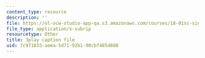 ```yaml
---
content_type: resource
description: ''
file: https://ol-ocw-studio-app-qa.s3.amazonaws.com/courses/18-01sc-single-variable-calculus-fall-2010/7c971833aeea5d7192b190cbf485d888_CXKoCMVqM9s.vtt
file_type: application/x-subrip
resourcetype: Other
title: 3play caption file
uid: 7c971833-aeea-5d71-92b1-90cbf485d888
---
```

